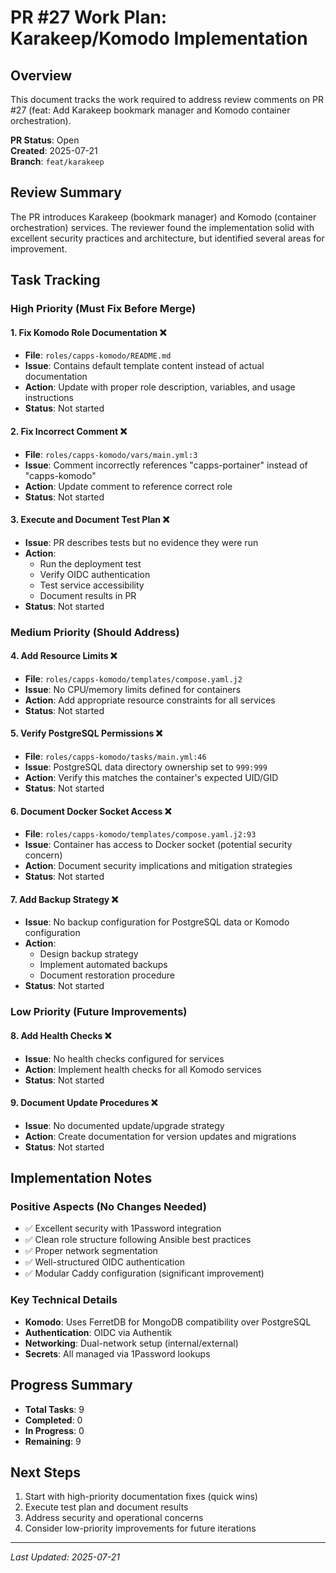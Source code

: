 # PR #27 Work Plan: Karakeep/Komodo Implementation

## Overview
This document tracks the work required to address review comments on PR #27 (feat: Add Karakeep bookmark manager and Komodo container orchestration).

**PR Status**: Open  
**Created**: 2025-07-21  
**Branch**: `feat/karakeep`

## Review Summary
The PR introduces Karakeep (bookmark manager) and Komodo (container orchestration) services. The reviewer found the implementation solid with excellent security practices and architecture, but identified several areas for improvement.

## Task Tracking

### High Priority (Must Fix Before Merge)

#### 1. Fix Komodo Role Documentation ❌
- **File**: `roles/capps-komodo/README.md`
- **Issue**: Contains default template content instead of actual documentation
- **Action**: Update with proper role description, variables, and usage instructions
- **Status**: Not started

#### 2. Fix Incorrect Comment ❌
- **File**: `roles/capps-komodo/vars/main.yml:3`
- **Issue**: Comment incorrectly references "capps-portainer" instead of "capps-komodo"
- **Action**: Update comment to reference correct role
- **Status**: Not started

#### 3. Execute and Document Test Plan ❌
- **Issue**: PR describes tests but no evidence they were run
- **Action**: 
  - Run the deployment test
  - Verify OIDC authentication
  - Test service accessibility
  - Document results in PR
- **Status**: Not started

### Medium Priority (Should Address)

#### 4. Add Resource Limits ❌
- **File**: `roles/capps-komodo/templates/compose.yaml.j2`
- **Issue**: No CPU/memory limits defined for containers
- **Action**: Add appropriate resource constraints for all services
- **Status**: Not started

#### 5. Verify PostgreSQL Permissions ❌
- **File**: `roles/capps-komodo/tasks/main.yml:46`
- **Issue**: PostgreSQL data directory ownership set to `999:999`
- **Action**: Verify this matches the container's expected UID/GID
- **Status**: Not started

#### 6. Document Docker Socket Access ❌
- **File**: `roles/capps-komodo/templates/compose.yaml.j2:93`
- **Issue**: Container has access to Docker socket (potential security concern)
- **Action**: Document security implications and mitigation strategies
- **Status**: Not started

#### 7. Add Backup Strategy ❌
- **Issue**: No backup configuration for PostgreSQL data or Komodo configuration
- **Action**: 
  - Design backup strategy
  - Implement automated backups
  - Document restoration procedure
- **Status**: Not started

### Low Priority (Future Improvements)

#### 8. Add Health Checks ❌
- **Issue**: No health checks configured for services
- **Action**: Implement health checks for all Komodo services
- **Status**: Not started

#### 9. Document Update Procedures ❌
- **Issue**: No documented update/upgrade strategy
- **Action**: Create documentation for version updates and migrations
- **Status**: Not started

## Implementation Notes

### Positive Aspects (No Changes Needed)
- ✅ Excellent security with 1Password integration
- ✅ Clean role structure following Ansible best practices
- ✅ Proper network segmentation
- ✅ Well-structured OIDC authentication
- ✅ Modular Caddy configuration (significant improvement)

### Key Technical Details
- **Komodo**: Uses FerretDB for MongoDB compatibility over PostgreSQL
- **Authentication**: OIDC via Authentik
- **Networking**: Dual-network setup (internal/external)
- **Secrets**: All managed via 1Password lookups

## Progress Summary
- **Total Tasks**: 9
- **Completed**: 0
- **In Progress**: 0
- **Remaining**: 9

## Next Steps
1. Start with high-priority documentation fixes (quick wins)
2. Execute test plan and document results
3. Address security and operational concerns
4. Consider low-priority improvements for future iterations

---
*Last Updated: 2025-07-21*